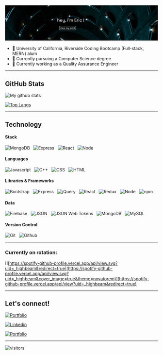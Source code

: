 <!--0### Hi there, my name is [Eric Hunter](https://ehunter7.github.io/react-portfolio/) 👋.-->

[![Header](Assets/hero-image.png)](https://www.erichunter.dev)

<!--
**ehunter7/ehunter7** is a ✨ _special_ ✨ repository because its `README.md` (this file) appears on your GitHub profile.

Here are some ideas to get you started:
 <img src="" width="30px">

-->
- 🏫 University of California, Riverside Coding Bootcamp (Full-stack, MERN) alum
- 🏫 Currently pursuing a Computer Science degree
- 👔 Currently working as a Quality Assurance Engineer
<!--- 🔭 I’m currently working on ...
- 🌱 I’m currently learning ...
- 👯 I’m looking to collaborate on ...
- 🤔 I’m looking for help with ...
- 💬 Ask me about ...
- 📫 How to reach me: ...
- 😄 Pronouns: ...
- ⚡ Fun fact: ...-->

---

## GitHub Stats

![My github stats](https://github-readme-stats.vercel.app/api?username=ehunter7&show_icons=true&title_color=ffffff&icon_color=00ba9d&text_color=ffffff&bg_color=001837&hide_border=true)

[![Top Langs](https://github-readme-stats.vercel.app/api/top-langs/?username=ehunter7&langs_count=10&card_width=495&title_color=ffffff&icon_color=00ba9d&text_color=ffffff&bg_color=001837&hide_border=true)](https://github.com/anuraghazra/github-readme-stats)

---

## Technology

#### Stack

![MongoDB](https://img.shields.io/badge/Data-MongoDB-informational?style=for-the-badge&logo=MongoDB&logoColor=white&color=1d3557&labelColor=001837) &nbsp;
![Express](https://img.shields.io/badge/Code-express-informational?style=for-the-badge&logo=express&logoColor=white&color=1d3557&labelColor=001837) &nbsp;
![React](https://img.shields.io/badge/Code-React-informational?style=for-the-badge&logo=react&logoColor=white&color=1d3557&labelColor=001837) &nbsp;
![Node](https://img.shields.io/badge/Code-Node.js-informational?style=for-the-badge&logo=node.js&logoColor=white&color=1d3557&labelColor=001837) &nbsp;

#### Languages

![Javascript](https://img.shields.io/badge/Code-Javascript-informational?style=for-the-badge&logo=javascript&logoColor=white&color=1d3557&labelColor=001837) &nbsp;
![C++](https://img.shields.io/badge/Code-cpp-informational?style-for-the-badge&logo=cpp&logoColor=white&color=1d3557&labelColor=001837) &nbsp;
![CSS](https://img.shields.io/badge/Code-CSS-informational?style=for-the-badge&logo=css3&logoColor=white&color=1d3557&labelColor=001837) &nbsp;
![HTML](https://img.shields.io/badge/Code-HTML-informational?style=for-the-badge&logo=html5&logoColor=white&color=1d3557&labelColor=001837) &nbsp;

#### Libraries & Frameworks

![Bootstrap](https://img.shields.io/badge/Code-Bootstrap-informational?style=for-the-badge&logo=bootstrap&logoColor=white&color=1d3557&labelColor=001837) &nbsp;
![Express](https://img.shields.io/badge/Code-express-informational?style=for-the-badge&logo=express&logoColor=white&color=1d3557&labelColor=001837) &nbsp;
![jQuery](https://img.shields.io/badge/Code-jQuery-informational?style=for-the-badge&logo=jquery&logoColor=white&color=1d3557&labelColor=001837) &nbsp;
![React](https://img.shields.io/badge/Code-React-informational?style=for-the-badge&logo=react&logoColor=white&color=1d3557&labelColor=001837) &nbsp;
![Redux](https://img.shields.io/badge/Code-Redux-informational?style=for-the-badge&logo=redux&logoColor=white&color=1d3557&labelColor=001837) &nbsp;
![Node](https://img.shields.io/badge/Code-Node.js-informational?style=for-the-badge&logo=node.js&logoColor=white&color=1d3557&labelColor=001837) &nbsp;
![npm](https://img.shields.io/badge/Tech-npm.js-informational?style=for-the-badge&logo=npm.js&logoColor=white&color=1d3557&labelColor=001837) &nbsp;

#### Data

![Firebase](https://img.shields.io/badge/Data-Firebase-informational?style=for-the-badge&logo=Firebase&logoColor=white&color=1d3557&labelColor=001837) &nbsp;
![JSON](https://img.shields.io/badge/Code-json-informational?style=for-the-badge&logo=json&logoColor=white&color=1d3557&labelColor=001837) &nbsp;
![JSON Web Tokens](https://img.shields.io/badge/Code-json_web_tokens-informational?style=for-the-badge&logo=json-web-tokens&logoColor=white&color=1d3557&labelColor=001837) &nbsp;
![MongoDB](https://img.shields.io/badge/Data-MongoDB-informational?style=for-the-badge&logo=MongoDB&logoColor=white&color=1d3557&labelColor=001837) &nbsp;
![MySQL](https://img.shields.io/badge/Data-MySQL-informational?style=for-the-badge&logo=mysql&logoColor=white&color=1d3557&labelColor=001837) &nbsp;

#### Version Control

![Git](https://img.shields.io/badge/Tech-Git-informational?style=for-the-badge&logo=Git&logoColor=white&color=1d3557&labelColor=001837) &nbsp;
![Github](https://img.shields.io/badge/Tech-GitHub-informational?style=for-the-badge&logo=GitHub&logoColor=white&color=1d3557&labelColor=001837) &nbsp;

---
<!--
#### View My Resume

![Resume QR Code]()

---
-->
### Currently on rotation:
<!--
[![spotify-github-profile](https://spotify-github-profile.vercel.app/api/view?uid=_highbeam&cover_image=true&theme=novatorem)](https://spotify-github-profile.vercel.app/api/view?uid=_highbeam&redirect=true)-->

[![https://spotify-github-profile.vercel.app/api/view.svg?uid=_highbeam&redirect=true](https://spotify-github-profile.vercel.app/api/view.svg?uid=_highbeam&cover_image=true&theme=novatorem)](https://spotify-github-profile.vercel.app/api/view?uid=_highbeam&redirect=true)

---

## Let's connect!

[![Portfolio](https://img.shields.io/badge/portfolio-EricHunter-informational?style=for-the-badge&logo=react&logoColor=white&color=1d3557&labelColor=001837)](https://ehunter7.github.io/react-portfolio/)

[![Linkedin](https://img.shields.io/badge/Linkedin-EricHunter-informational?style=for-the-badge&logo=linkedin&logoColor=white&color=1d3557&labelColor=001837)](https://www.linkedin.com/in/eric-hunter-b7a637183/)
<!--
[![Resume](https://img.shields.io/badge/Resume-joshuamallan-informational?style=for-the-badge&logo=google-drive&logoColor=white&color=1ABC9B&labelColor=001837)](https://drive.google.com/file/d/1S4_u5BLspZWVqAkhJdZBl2cTXRRApXUr/view?usp=sharing)
-->
[![Portfolio](https://img.shields.io/badge/Email-ehunter7@live.com-informational?style=for-the-badge&logo=gmail&logoColor=white&color=1d3557&labelColor=001837)](mailto:ehunter7@live.com)
<!--
[![Spotify](https://img.shields.io/badge/spotify-Josh_Allan-informational?style=for-the-badge&logo=spotify&logoColor=white&color=1ABC9B&labelColor=001837)](https://open.spotify.com/user/12484067?si=xhMwjlhjTlKNUCmltYAKWA)

[![RVAGRUBS](https://img.shields.io/badge/Instagram-RVAGRUBS-informational?style=for-the-badge&logo=instagram&logoColor=white&color=1ABC9B&labelColor=001837)](https://www.instagram.com/rvagrubs)
-->

--- 


 ![visitors](https://visitor-badge.laobi.icu/badge?page_id=ehunter7.visitor-badge)

